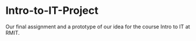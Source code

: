 # Intro-to-IT-Project
Our final assignment and a prototype of our idea for the course Intro to IT at RMIT.
